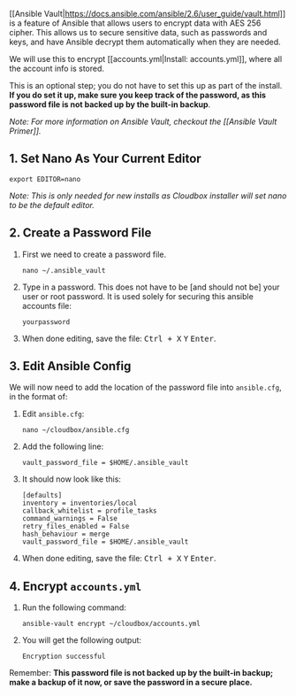 [[Ansible Vault|https://docs.ansible.com/ansible/2.6/user_guide/vault.html]] is a feature of Ansible that allows users to encrypt data with AES 256 cipher. This allows us to secure sensitive data, such as passwords and keys, and have Ansible decrypt them automatically when they are needed.

We will use this to encrypt [[accounts.yml|Install: accounts.yml]], where all the account info is stored.

This is an optional step; you do not have to set this up as part of the install.  **If you do set it up, make sure you keep track of the password, as this password file is not backed up by the built-in backup**.

_Note: For more information on Ansible Vault, checkout the [[Ansible Vault Primer]]._

##

## 1. Set Nano As Your Current Editor 


```
export EDITOR=nano
```

_Note: This is only needed for new installs as Cloudbox installer will set nano to be the default editor._


## 2. Create a Password File

1. First we need to create a password file. 

   ```
   nano ~/.ansible_vault
   ```

1. Type in a password.  This does not have to be [and should not be] your user or root password.  It is used solely for securing this ansible accounts file:

   ```
   yourpassword
   ```

1. When done editing, save the file: <kbd class="platform-all">Ctrl + X</kbd> <kbd class="platform-all">Y</kbd> <kbd class="platform-all">Enter</kbd>.

## 3. Edit Ansible Config

We will now need to add the location of the password file into `ansible.cfg`, in the format of:

1. Edit `ansible.cfg`:

   ```
   nano ~/cloudbox/ansible.cfg
   ```

1. Add the following line:

   ```
   vault_password_file = $HOME/.ansible_vault
   ```

1. It should now look like this:

   ```
   [defaults]
   inventory = inventories/local
   callback_whitelist = profile_tasks
   command_warnings = False
   retry_files_enabled = False
   hash_behaviour = merge
   vault_password_file = $HOME/.ansible_vault
   ```

1. When done editing, save the file: <kbd class="platform-all">Ctrl + X</kbd> <kbd class="platform-all">Y</kbd> <kbd class="platform-all">Enter</kbd>.

## 4. Encrypt `accounts.yml`

1. Run the following command:

   ```
   ansible-vault encrypt ~/cloudbox/accounts.yml
   ```

1. You will get the following output:

   ```
   Encryption successful
   ```

Remember: **This password file is not backed up by the built-in backup; make a backup of it now, or save the password in a secure place.**